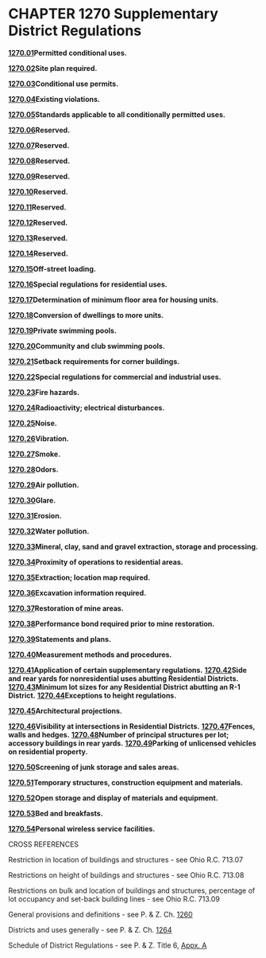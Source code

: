 CHAPTER 1270 Supplementary District Regulations
===============================================

[**1270.01**](50d4f9c4.html)**Permitted conditional uses.**

[**1270.02**](50d830fe.html)**Site plan required.**

[**1270.03**](50dcdd22.html)**Conditional use permits.**

[**1270.04**](50e09524.html)**Existing violations.**

[**1270.05**](50e44eba.html)**Standards applicable to all conditionally
permitted uses.**

[**1270.06**](50e9959d.html)**Reserved.**

[**1270.07**](50ec0d11.html)**Reserved.**

[**1270.08**](50ef5e53.html)**Reserved.**

[**1270.09**](50f2b3ba.html)**Reserved.**

[**1270.10**](50f57001.html)**Reserved.**

[**1270.11**](50f8eb5d.html)**Reserved.**

[**1270.12**](50fb49b2.html)**Reserved.**

[**1270.13**](50fe5f01.html)**Reserved.**

[**1270.14**](51015d1c.html)**Reserved.**

[**1270.15**](5104e454.html)**Off-street loading.**

[**1270.16**](510a7d96.html)**Special regulations for residential
uses.**

[**1270.17**](510dc842.html)**Determination of minimum floor area for
housing units.**

[**1270.18**](51112024.html)**Conversion of dwellings to more units.**

[**1270.19**](51183752.html)**Private swimming pools.**

[**1270.20**](511f674b.html)**Community and club swimming pools.**

[**1270.21**](5125fe32.html)**Setback requirements for corner
buildings.**

[**1270.22**](51296abb.html)**Special regulations for commercial and
industrial uses.**

[**1270.23**](512dadea.html)**Fire hazards.**

[**1270.24**](5131ec30.html)**Radioactivity; electrical disturbances.**

[**1270.25**](513536c0.html)**Noise.**

[**1270.26**](5139fe35.html)**Vibration.**

[**1270.27**](513d079e.html)**Smoke.**

[**1270.28**](51418ab6.html)**Odors.**

[**1270.29**](5145a99c.html)**Air pollution.**

[**1270.30**](5149a137.html)**Glare.**

[**1270.31**](514d5c0c.html)**Erosion.**

[**1270.32**](51513f2e.html)**Water pollution.**

[**1270.33**](51556e4b.html)**Mineral, clay, sand and gravel extraction,
storage and processing.**

[**1270.34**](5159bb07.html)**Proximity of operations to residential
areas.**

[**1270.35**](515c0777.html)**Extraction; location map required.**

[**1270.36**](5160be03.html)**Excavation information required.**

[**1270.37**](5164b11c.html)**Restoration of mine areas.**

[**1270.38**](5168fb11.html)**Performance bond required prior to mine
restoration.**

[**1270.39**](516b404a.html)**Statements and plans.**

[**1270.40**](516f44bc.html)**Measurement methods and procedures.**

[**1270.41**](51737a7a.html)**Application of certain supplementary
regulations.** [**1270.42**](517783e8.html)**Side and rear yards for
nonresidential uses abutting Residential Districts.**
[**1270.43**](517bb5cd.html)**Minimum lot sizes for any Residential
District abutting an R-1 District.**
[**1270.44**](517f3f93.html)**Exceptions to height regulations.**

[**1270.45**](5183daf7.html)**Architectural projections.**

[**1270.46**](51879f16.html)**Visibility at intersections in Residential
Districts.** [**1270.47**](518a3a13.html)**Fences, walls and hedges.**
[**1270.48**](51977db4.html)**Number of principal structures per lot;
accessory buildings in rear yards.**
[**1270.49**](519b7dcf.html)**Parking of unlicensed vehicles on
residential property.**

[**1270.50**](519f6f69.html)**Screening of junk storage and sales
areas.**

[**1270.51**](51a33e06.html)**Temporary structures, construction
equipment and materials.**

[**1270.52**](51a7d8a9.html)**Open storage and display of materials and
equipment.**

[**1270.53**](51abc022.html)**Bed and breakfasts.**

[**1270.54**](51b83f62.html)**Personal wireless service facilities.**

CROSS REFERENCES

Restriction in location of buildings and structures - see Ohio R.C.
713.07

Restrictions on height of buildings and structures - see Ohio R.C.
713.08

Restrictions on bulk and location of buildings and structures,
percentage of lot occupancy and set-back building lines - see Ohio R.C.
713.09

General provisions and definitions - see P. & Z. Ch.
[1260](4c764b58.html)

Districts and uses generally - see P. & Z. Ch. [1264](4dade3b7.html)

Schedule of District Regulations - see P. & Z. Title 6, [Appx.
A](55fe8697.html)

